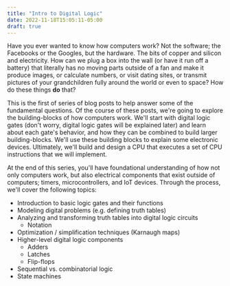 ```yaml
---
title: "Intro to Digital Logic"
date: 2022-11-18T15:05:11-05:00
draft: true
---
```


Have you ever wanted to know how computers work? Not the software; the Facebooks or the Googles, but the hardware. The bits of copper and silicon and electricity. How can we plug a box into the wall (or have it run off a battery) that literally has no moving parts outside of a fan and make it produce images, or calculate numbers, or visit dating sites, or transmit pictures of your grandchildren fully around the world or even to space? How do these things **do** that?

This is the first of series of blog posts to help answer some of the fundamental questions. Of the course of these posts, we're going to explore the building-blocks of how computers work. We'll start with digital logic gates (don't worry, digital logic gates will be explained later) and learn about each gate's behavior, and how they can be combined to build larger building-blocks. We'll use these building blocks to explain some electronic devices. Ultimately, we'll build and design a CPU that executes a set of CPU instructions that we will implement.

At the end of this series, you'll have foundational understanding of how not only computers work, but also electrical components that exist outside of computers; timers, microcontrollers, and IoT devices. Through the process, we'll cover the following topics:

* Introduction to basic logic gates and their functions
* Modeling digital problems (e.g. defining truth tables)
* Analyzing and transforming truth tables into digital logic circuits
  * Notation
* Optimization / simplification techniques (Karnaugh maps)
* Higher-level digital logic components
  * Adders
  * Latches
  * Flip-flops
* Sequential vs. combinatorial logic
* State machines
